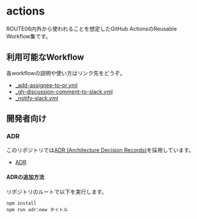 # actions

ROUTE06内外から使われることを想定したGitHub ActionsのReusable Workflow集です。

## 利用可能なWorkflow

各workflowの説明や使い方はリンク先をどうぞ。

* [_add-assignee-to-pr.yml](./.github/workflows/_add-assignee-to-pr.yml)
* [_gh-discussion-comment-to-slack.yml](./.github/workflows/_notify-slack.yml)
* [_notify-slack.yml](./.github/workflows/_notify-slack.yml)

## 開発者向け

### ADR

このリポジトリでは[ADR (Architecture Decision Records)](https://adr.github.io/)を採用しています。

* [ADR](./docs/adr)

#### ADRの追加方法

リポジトリのルートで以下を実行します。

```
npm install
npm run adr:new タイトル
```
